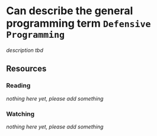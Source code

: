 # Can describe the general programming term `Defensive Programming`
_description tbd_
## Resources
### Reading
_nothing here yet, please add something_
### Watching
_nothing here yet, please add something_
